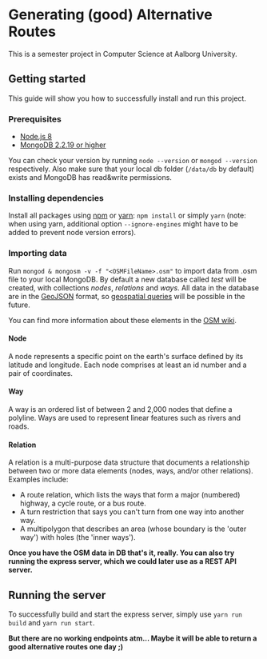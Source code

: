 # Generating (good) Alternative Routes
This is a semester project in Computer Science at Aalborg University.

## Getting started
This guide will show you how to successfully install and run this project.

### Prerequisites
- [Node.js 8](https://nodejs.org/en/)
- [MongoDB 2.2.19 or higher](https://docs.mongodb.com/manual/installation/)

You can check your version by running `node --version` or `mongod --version` respectively. Also make sure that your local db folder (`/data/db` by default) exists and MongoDB has read&write permissions.

### Installing dependencies
Install all packages using [npm](https://www.npmjs.com/) or [yarn](https://yarnpkg.com/lang/en/): `npm install` or simply `yarn` (note: when using yarn, additional option `--ignore-engines` might have to be added to prevent node version errors).

### Importing data
Run `mongod & mongosm -v -f "<OSMFileName>.osm"` to import data from .osm file to your local MongoDB. By default a new database called _test_ will be created, with collections _nodes_, _relations_ and _ways_. All data in the database are in the [GeoJSON](http://geojson.org/) format, so [geospatial queries](https://docs.mongodb.com/manual/geospatial-queries/) will be possible in the future.

You can find more information about these elements in the [OSM wiki](https://wiki.openstreetmap.org/wiki/Elements).

#### Node
A node represents a specific point on the earth's surface defined by its latitude and longitude. Each node comprises at least an id number and a pair of coordinates.

#### Way
A way is an ordered list of between 2 and 2,000 nodes that define a polyline. Ways are used to represent linear features such as rivers and roads.

#### Relation
A relation is a multi-purpose data structure that documents a relationship between two or more data elements (nodes, ways, and/or other relations). Examples include:

- A route relation, which lists the ways that form a major (numbered) highway, a cycle route, or a bus route.
- A turn restriction that says you can't turn from one way into another way.
- A multipolygon that describes an area (whose boundary is the 'outer way') with holes (the 'inner ways').

**Once you have the OSM data in DB that's it, really. You can also try running the express server, which we could later use as a REST API server.**

## Running the server
To successfully build and start the express server, simply use `yarn run build` and `yarn run start`.

**But there are no working endpoints atm... Maybe it will be able to return a good alternative routes one day ;)**
